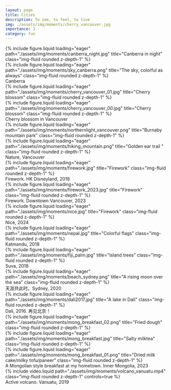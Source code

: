 ```yaml
---
layout: page
title: Cities
description: To see, to feel, to live
img: ./assets/img/moments/cherry_vancouver.jpg
importance: 3
category: fun
---
```


<div class="row">
    <div class="col-sm mt-3 mt-md-0">
        {% include figure.liquid loading="eager" path="./assets/img/moments/canberra_night.jpg" title="Canberra in night" class="img-fluid rounded z-depth-1" %}
    </div>
    <div class="col-sm mt-3 mt-md-0">
        {% include figure.liquid loading="eager" path="./assets/img/moments/sky_canberra.png" title="The sky, colorful as always" class="img-fluid rounded z-depth-1" %}
    </div>
</div>
<div class="caption">
    Canberra
</div>

<div class="row">
    <div class="col-sm mt-3 mt-md-0">
        {% include figure.liquid loading="eager" path="./assets/img/moments/cherry_vancouver_01.jpg" title="Cherry blossom" class="img-fluid rounded z-depth-1" %}
    </div>
    <div class="col-sm mt-3 mt-md-0">
        {% include figure.liquid loading="eager" path="./assets/img/moments/cherry_vancouver_00.jpg" title="Cherry blossom" class="img-fluid rounded z-depth-1" %}
    </div>
</div>
<div class="caption">
    Cherry blossom in Vancouver
</div>


<div class="row">
    <div class="col-sm-4 mt-3 mt-md-0">
        {% include figure.liquid loading="eager" path="./assets/img/moments/northernlight_vancouver.png" title="Burnaby mountain park" class="img-fluid rounded z-depth-1" %}
    </div>
    <div class="col-sm-7 mt-3 mt-md-0">
        {% include figure.liquid loading="eager" path="./assets/img/moments/hiking_mountain.png" title="Golden ear trail " class="img-fluid rounded z-depth-1" %}
    </div>
</div>
<div class="caption">
    Nature, Vancouver
</div>

<div class="row">
    <div class="col-sm mt-3 mt-md-0">
        {% include figure.liquid loading="eager" path="./assets/img/moments/firework.jpg" title="Firework" class="img-fluid rounded z-depth-1" %}
    </div>
</div>

<div class="caption">
    Firework. HK Disneyland, 2018
</div>

<div class="row">
    <div class="col-sm mt-3 mt-md-0">
        {% include figure.liquid loading="eager" path="./assets/img/moments/firework_2023.jpg" title="Firework" class="img-fluid rounded z-depth-1" %}
    </div>
</div>
<div class="caption">
    Firework. Downtown Vancouver, 2023
</div>


<div class="row">
    <div class="col-sm mt-3 mt-md-0">
        {% include figure.liquid loading="eager" path="./assets/img/moments/nice.jpg" title="Firework" class="img-fluid rounded z-depth-1" %}
    </div>
</div>
<div class="caption">
    Nice, 2024
</div>


<div class="row">
    <div class="col-sm mt-3 mt-md-0">
        {% include figure.liquid loading="eager" path="./assets/img/moments/nepal.jpg" title="Colorful flags" class="img-fluid rounded z-depth-1" %}
    </div>
</div>
<div class="caption">
    Katmandu, 2018
</div>

<div class="row">
    <div class="col-sm mt-3 mt-md-0">
        {% include figure.liquid loading="eager" path="./assets/img/moments/fiji_palm.jpg" title="Island trees" class="img-fluid rounded z-depth-1" %}
    </div>
</div>
<div class="caption">
    Suva, 2018
</div>

<div class="row">
    <div class="col-sm mt-3 mt-md-0">
        {% include figure.liquid loading="eager" path="./assets/img/moments/beach_sydney.png" title="A rising moon over the sea" class="img-fluid rounded z-depth-1" %}
    </div>
</div>
<div class="caption">
    天涯共此时。Sydney, 2020
</div>

<div class="row">
    <div class="col-sm mt-3 mt-md-0">
        {% include figure.liquid loading="eager" path="./assets/img/moments/dali2017.jpg" title="A lake in Dali" class="img-fluid rounded z-depth-1" %}
    </div>
</div>
<div class="caption">
    Dali, 2016. 再见北京！ 
</div>


<div class="row">
    <div class="col-sm mt-3 mt-md-0">
        {% include figure.liquid loading="eager" path="./assets/img/moments/mong_breakfast_02.png" title="Fried dough" class="img-fluid rounded z-depth-1" %}
    </div>
    <div class="col-sm mt-3 mt-md-0">
        {% include figure.liquid loading="eager" path="./assets/img/moments/mong_breakfast.jpg" title="Salty milktea" class="img-fluid rounded z-depth-1" %}
    </div>
    <div class="col-sm mt-3 mt-md-0">
        {% include figure.liquid loading="eager" path="./assets/img/moments/mong_breakfast_01.png" title="Dried milk cake/milky tofu/paneer" class="img-fluid rounded z-depth-1" %}
    </div>
</div>
<div class="caption">
    A Mongolian style breakfast at my hometown. Inner Mongolia, 2023
</div>

<div class="row mt-3">
    <div class="col-sm mt-3 mt-md-0">
        {% include video.liquid path="./assets/img/moments/volcano_vanuatu.mp4" class="img-fluid rounded z-depth-1" controls=true %}
    </div>
</div>
<div class="caption"> 
    Active volcano. Vanuatu, 2019
</div>